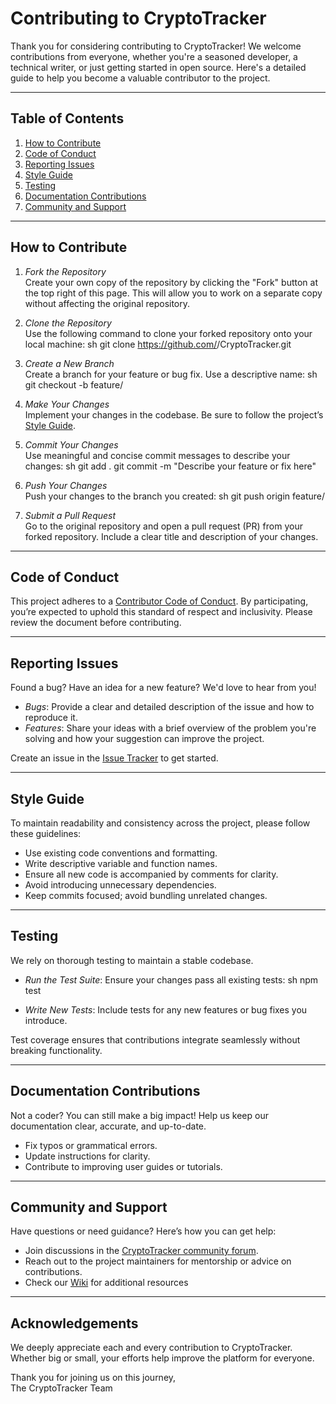 # Contributing to CryptoTracker

Thank you for considering contributing to CryptoTracker! We welcome contributions from everyone, whether you're a seasoned developer, a technical writer, or just getting started in open source. Here's a detailed guide to help you become a valuable contributor to the project.

---

## Table of Contents
1. [How to Contribute](#how-to-contribute)
2. [Code of Conduct](#code-of-conduct)
3. [Reporting Issues](#reporting-issues)
4. [Style Guide](#style-guide)
5. [Testing](#testing)
6. [Documentation Contributions](#documentation-contributions)
7. [Community and Support](#community-and-support)

---

## How to Contribute

1. *Fork the Repository*  
   Create your own copy of the repository by clicking the "Fork" button at the top right of this page. This will allow you to work on a separate copy without affecting the original repository.

2. *Clone the Repository*  
   Use the following command to clone your forked repository onto your local machine:
   sh
   git clone https://github.com/<your-username>/CryptoTracker.git
   

3. *Create a New Branch*  
   Create a branch for your feature or bug fix. Use a descriptive name:
   sh
   git checkout -b feature/<your-feature-name>
   

4. *Make Your Changes*  
   Implement your changes in the codebase. Be sure to follow the project’s [Style Guide](#style-guide).

5. *Commit Your Changes*  
   Use meaningful and concise commit messages to describe your changes:
   sh
   git add .
   git commit -m "Describe your feature or fix here"
   

6. *Push Your Changes*  
   Push your changes to the branch you created:
   sh
   git push origin feature/<your-feature-name>
   

7. *Submit a Pull Request*  
   Go to the original repository and open a pull request (PR) from your forked repository. Include a clear title and description of your changes.

---

## Code of Conduct

This project adheres to a [Contributor Code of Conduct](CODE_OF_CONDUCT.md). By participating, you’re expected to uphold this standard of respect and inclusivity. Please review the document before contributing.

---

## Reporting Issues

Found a bug? Have an idea for a new feature? We'd love to hear from you!  
- *Bugs*: Provide a clear and detailed description of the issue and how to reproduce it.  
- *Features*: Share your ideas with a brief overview of the problem you're solving and how your suggestion can improve the project.  

Create an issue in the [Issue Tracker](https://github.com/<your-username>/CryptoTracker/issues) to get started.

---

## Style Guide

To maintain readability and consistency across the project, please follow these guidelines:  
- Use existing code conventions and formatting.  
- Write descriptive variable and function names.  
- Ensure all new code is accompanied by comments for clarity.  
- Avoid introducing unnecessary dependencies.  
- Keep commits focused; avoid bundling unrelated changes.

---

## Testing

We rely on thorough testing to maintain a stable codebase.  
- *Run the Test Suite*: Ensure your changes pass all existing tests:
  sh
  npm test
  
- *Write New Tests*: Include tests for any new features or bug fixes you introduce.

Test coverage ensures that contributions integrate seamlessly without breaking functionality.

---

## Documentation Contributions

Not a coder? You can still make a big impact! Help us keep our documentation clear, accurate, and up-to-date.  
- Fix typos or grammatical errors.  
- Update instructions for clarity.  
- Contribute to improving user guides or tutorials.

---

## Community and Support

Have questions or need guidance? Here’s how you can get help:  
- Join discussions in the [CryptoTracker community forum](https://github.com/<your-username>/CryptoTracker/discussions).  
- Reach out to the project maintainers for mentorship or advice on contributions.  
- Check our [Wiki](https://github.com/<your-username>/CryptoTracker/wiki) for additional resources

---

## Acknowledgements

We deeply appreciate each and every contribution to CryptoTracker. Whether big or small, your efforts help improve the platform for everyone.

Thank you for joining us on this journey,  
The CryptoTracker Team
